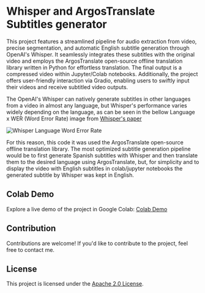 # Whisper and ArgosTranslate Subtitles generator
This project features a streamlined pipeline for audio extraction from video, precise segmentation, and automatic English subtitle generation through OpenAI's Whisper. It seamlessly integrates these subtitles with the original video and employs the ArgosTranslate open-source offline translation library written in Python for effortless translation. The final output is a compressed video within Jupyter/Colab notebooks. Additionally, the project offers user-friendly interaction via Gradio, enabling users to swiftly input their videos and receive subtitled video outputs.

The OpenAI's Whisper can natively generate subtitles in other languages from a video in almost any language, but Whisper's performance varies widely depending on the language, as can be seen in the bellow Language x WER (Word Error Rate) image from [Whisper's paper](https://arxiv.org/abs/2212.04356) 

![Whisper Language Word Error Rate](https://raw.githubusercontent.com/openai/whisper/main/language-breakdown.svg)

For this reason, this code it was used the ArgosTranslate open-source offline translation library. The most optimized subtitle generation pipeline would be to first generate Spanish subtitles with Whisper and then translate them to the desired language using ArgosTranslate, but, for simplicity and to display the video with English subtitles in colab/jupyter notebooks the generated subtitle by Whisper was kept in English.


## Colab Demo

Explore a live demo of the project in Google Colab: [Colab Demo](https://colab.research.google.com/drive/1lXn_ZzV188FhNImboUA8HyG9CwU6iM7G?usp=sharing)

## Contribution

Contributions are welcome! If you'd like to contribute to the project, feel free to contact me.

## License

This project is licensed under the [Apache 2.0 License](LICENSE).
